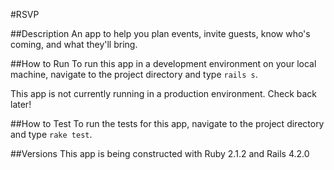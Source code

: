 #RSVP

##Description
An app to help you plan events, invite guests, know who's coming, and what they'll bring.

##How to Run
To run this app in a development environment on your local machine, navigate to the project directory and type `rails s`. 

This app is not currently running in a production environment. Check back later!

##How to Test
To run the tests for this app, navigate to the project directory and type `rake test`.

##Versions
This app is being constructed with Ruby 2.1.2 and Rails 4.2.0
